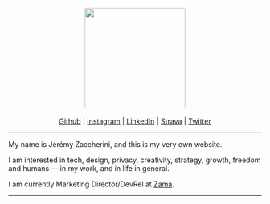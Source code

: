 <!-- Main header navigation -->
<p align="center">
  <img width="200" src="https://user-images.githubusercontent.com/5758427/205062027-e5f81fc4-f17e-4169-ac04-9b94f7280602.png"><br/><br/>
  <a href="https://github.com/zaccherinij">Github</a> |
  <a href="https://instagram.com/jeremyzacch">Instagram</a> | 
  <a href="https://linkedin.com/in/jeremyzacch">LinkedIn</a> | 
  <a href="https://www.strava.com/athletes/24102060">Strava</a> | 
  <a href="https://twitter.com/jeremyzacch">Twitter</a>
</p>
<!-- /Main header navigation -->

<hr/>

My name is Jérémy Zaccherini, and this is my very own website. 

I am interested in tech, design, privacy, creativity, strategy, growth, freedom and humans — in my work, and in life in general. 

I am currently Marketing Director/DevRel at <a href="https://github.com/zama-ai">Zama</a>. 

<hr/>
